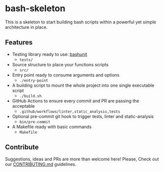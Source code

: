 # bash-skeleton

This is a skeleton to start building bash scripts within a powerful yet simple architecture in place.

## Features

- Testing library ready to use: [bashunit](https://github.com/TypedDevs/bashunit/)
  - `tests/`
- Source structure to place your functions scripts
  - `src/`
- Entry point ready to consume arguments and options
  - `./entry-point`
- A building script to mount the whole project into one single executable script
  - `./build.sh`
- GitHub Actions to ensure every commit and PR are passing the acceptable
  - `.github/workflows/linter,static_analysis,tests`
- Optional pre-commit git hook to trigger tests, linter and static-analysis
  - `bin/pre-commit`
- A Makefile ready with basic commands
  - `Makefile`

## Contribute

Suggestions, ideas and PRs are more than welcome here!
Please, Check out our [CONTRIBUTING.md](.github/CONTRIBUTING.md) guidelines.
